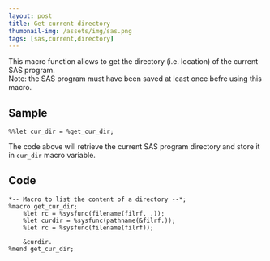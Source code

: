 ```yaml
---
layout: post
title: Get current directory
thumbnail-img: /assets/img/sas.png
tags: [sas,current,directory]
---
```


This macro function allows to get the directory (i.e. location) of the current SAS program.  
Note: the SAS program must have been saved at least once befre using this macro.  

## Sample
```
%%let cur_dir = %get_cur_dir;
```
The code above will retrieve the current SAS program directory and store it  in `cur_dir` macro variable.

## Code
```
*-- Macro to list the content of a directory --*;
%macro get_cur_dir;
    %let rc = %sysfunc(filename(filrf, .));
    %let curdir = %sysfunc(pathname(&filrf.));
    %let rc = %sysfunc(filename(filrf));
    
    &curdir.
%mend get_cur_dir;
```
